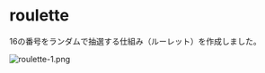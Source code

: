 # roulette
16の番号をランダムで抽選する仕組み（ルーレット）を作成しました。



![roulette-1.png](https://github.com/hamada-git/roulette/blob/master/roulette-1.png)
